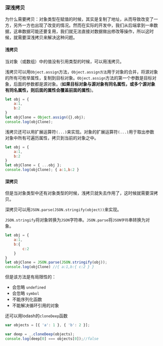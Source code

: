 ### 深浅拷贝

为什么需要拷贝：对象类型在赋值的时候，其实是复制了地址，从而导致改变了一方，另外一方也出现了改变的情况。然而在实际的开发中，我们从后端拿到一串数据，这串数据可能还要复用，我们就无法直接对数据做出修改等操作，所以这时候，就需要深浅拷贝来解决这种问题。

#### 浅拷贝

当对象（或数组）中的值没有引用类型的时候，可以用浅拷贝。

浅拷贝可以用`Object.assign`方法，`Object.assign方法`用于对象的合并，将源对象的所有可枚举属性，复制到目标对象。`Object.assign`方法的第一个参数是目标对象，后面的参数都是源对象。(**如果目标对象与源对象有同名属性，或多个源对象有同名属性，则后面的属性会覆盖前面的属性**)。 

```javascript
let obj = {
    a:1,
    b:2
}
let objClone = Object.assign({},obj);
console.log(objClone);
```

浅拷贝还可以用扩展运算符`(...)`来实现。对象的扩展运算符`(...)`用于取出参数对象中所有可遍历属性，拷贝到当前的对象之中。

```javascript
let obj = {
    a:1,
    b:2
}
let objClone = { ...obj };
console.log(objClone); { a:1,b:2 }
```

#### 深拷贝

但是当对象类型中还有对象类型的时候，浅拷贝就失去作用了，这时候就需要深拷贝。

深拷贝可以用`JSON.parse(JSON.stringify(object))`来实现。

`JSON.stringify`将对象转换为`JSON`字符串。`JSON.parse`将`JSON字符`串转换为对象。

```javascript
let obj = {
    a:1,
    b:{
        c:2
    }
}
let objClone = JSON.parse(JSON.stringify(obj));
console.log(objClone) //{ a:1,b:{ c:2 } }
```

但是该方法是有局限性的：

- 会忽略 `undefined`
- 会忽略 `symbol`
- 不能序列化函数
- 不能解决循环引用的对象

还可以用lodash的`cloneDeep`函数

```javascript
var objects = [{ 'a': 1 }, { 'b': 2 }];
 
var deep = _.cloneDeep(objects);
console.log(deep[0] === objects[0]);//false
```

